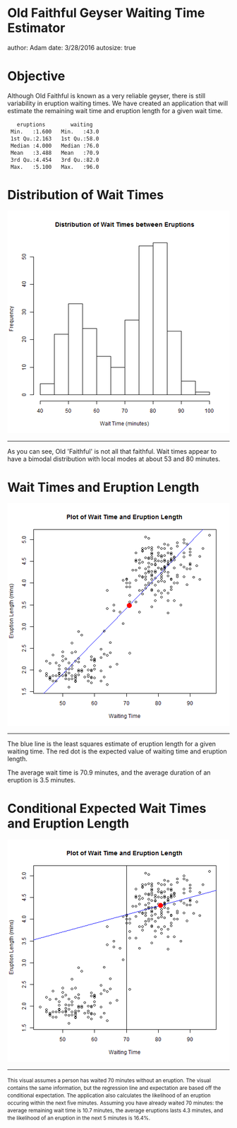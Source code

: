 

Old Faithful Geyser Waiting Time Estimator
========================================================
author: Adam
date: 3/28/2016
autosize: true

Objective
========================================================

Although Old Faithful is known as a very reliable geyser, there is still variability in eruption waiting times.
We have created an application that will estimate the remaining wait time and eruption length for a given wait time.

```
   eruptions        waiting    
 Min.   :1.600   Min.   :43.0  
 1st Qu.:2.163   1st Qu.:58.0  
 Median :4.000   Median :76.0  
 Mean   :3.488   Mean   :70.9  
 3rd Qu.:4.454   3rd Qu.:82.0  
 Max.   :5.100   Max.   :96.0  
```


Distribution of Wait Times
========================================================

![plot of chunk unnamed-chunk-3](data_products_presentation-figure/unnamed-chunk-3-1.png)
***
As you can see, Old 'Faithful' is not all that faithful. Wait times appear to have a bimodal distribution with local modes at about 53 and 80 minutes.

Wait Times and Eruption Length
========================================================

![plot of chunk unnamed-chunk-4](data_products_presentation-figure/unnamed-chunk-4-1.png)
***
The blue line is the least squares estimate of eruption length for a given waiting time. The red dot is the expected value of waiting time and eruption length.

The average wait time is 70.9 minutes, and the average duration of an eruption is 3.5 minutes.

Conditional Expected Wait Times and Eruption Length
========================================================
![plot of chunk unnamed-chunk-5](data_products_presentation-figure/unnamed-chunk-5-1.png)
***
<small>This visual assumes a person has waited 70 minutes without an eruption. The visual contains the same information, but the regression line and expectation are based off the conditional expectation. The application also calculates the likelihood of an eruption occuring within the next five minutes.</small>
<small>Assuming you have already waited 70 minutes: the average remaining wait time is 10.7 minutes, the average eruptions lasts 4.3 minutes, and the likelihood of an eruption in the next 5 minutes is 16.4%.</small>
